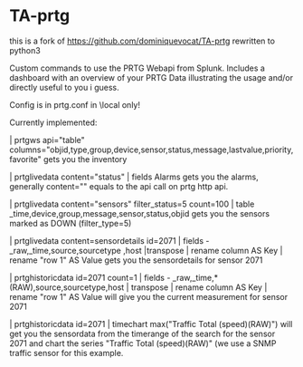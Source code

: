 # TA-prtg

this is a fork of https://github.com/dominiquevocat/TA-prtg rewritten to python3

Custom commands to use the PRTG Webapi from Splunk. Includes a dashboard with an overview of your PRTG Data illustrating the usage and/or directly useful to you i guess.

Config is in prtg.conf in \local only!

Currently implemented:

| prtgws api="table" columns="objid,type,group,device,sensor,status,message,lastvalue,priority,favorite" 
gets you the inventory

| prtglivedata content="status" | fields Alarms
gets you the alarms, generally content="" equals to the api call on prtg http api.

| prtglivedata content="sensors" filter_status=5 count=100 | table \_time,device,group,message,sensor,status,objid
gets you the sensors marked as DOWN (filter_type=5)

| prtglivedata content=sensordetails id=2071  | fields - \_raw,\_time,source,sourcetype ,host |transpose | rename column AS Key | rename "row 1" AS Value
gets you the sensordetails for sensor 2071

| prtghistoricdata id=2071 count=1 | fields - \_raw,\_time,*(RAW),source,sourcetype,host |  transpose | rename column AS Key | rename "row 1" AS Value
will give you the current measurement for sensor 2071

| prtghistoricdata id=2071  | timechart max("Traffic Total (speed)(RAW)")
will get you the sensordata from the timerange of the search for the sensor 2071 and chart the series "Traffic Total (speed)(RAW)" (we use a SNMP traffic sensor for this example.
